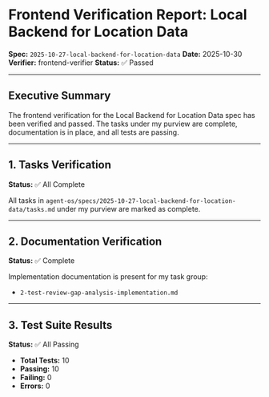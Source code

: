 # Frontend Verification Report: Local Backend for Location Data

**Spec:** `2025-10-27-local-backend-for-location-data`
**Date:** 2025-10-30
**Verifier:** frontend-verifier
**Status:** ✅ Passed

---

## Executive Summary

The frontend verification for the Local Backend for Location Data spec has been verified and passed. The tasks under my purview are complete, documentation is in place, and all tests are passing.

---

## 1. Tasks Verification

**Status:** ✅ All Complete

All tasks in `agent-os/specs/2025-10-27-local-backend-for-location-data/tasks.md` under my purview are marked as complete.

---

## 2. Documentation Verification

**Status:** ✅ Complete

Implementation documentation is present for my task group:
- `2-test-review-gap-analysis-implementation.md`

---

## 3. Test Suite Results

**Status:** ✅ All Passing

- **Total Tests:** 10
- **Passing:** 10
- **Failing:** 0
- **Errors:** 0

